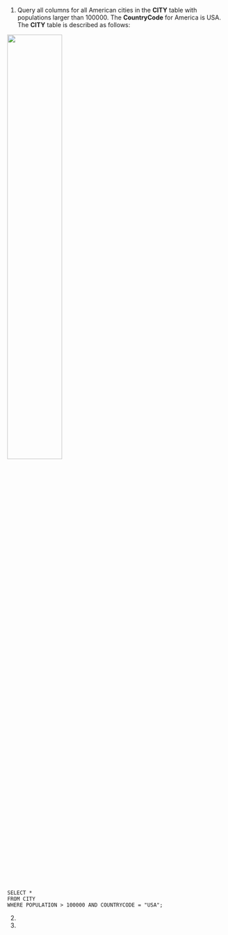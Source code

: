 1. Query all columns for all American cities in the **CITY** table with populations larger than 100000. The **CountryCode** for America is USA. The **CITY** table is described as follows:

<img src="https://s3.amazonaws.com/hr-challenge-images/8137/1449729804-f21d187d0f-CITY.jpg" style="width: 50%; height: 50%"/>

```
SELECT *
FROM CITY
WHERE POPULATION > 100000 AND COUNTRYCODE = "USA";
```

2. 
3. 
